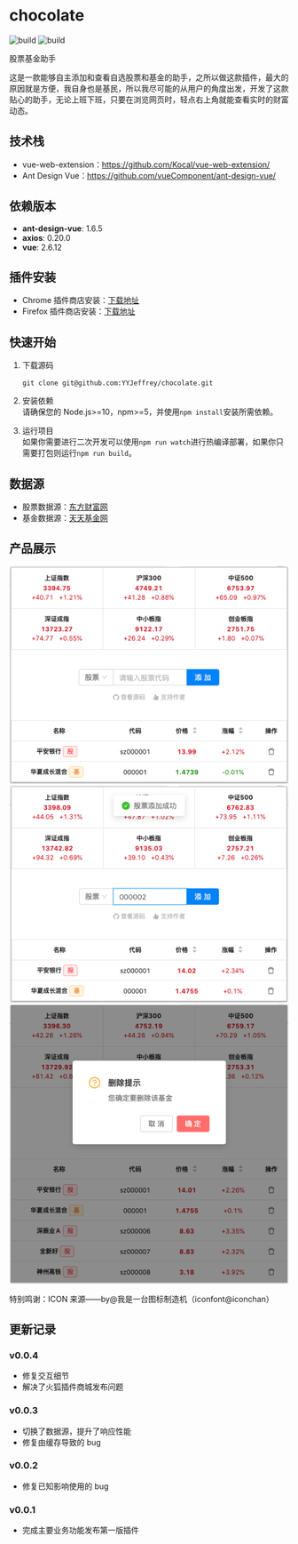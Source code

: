 # chocolate

![build](https://img.shields.io/badge/build-passing-brightgreen)
![build](https://img.shields.io/badge/license-GPL-blue)

股票基金助手

这是一款能够自主添加和查看自选股票和基金的助手，之所以做这款插件，最大的原因就是方便，我自身也是基民，所以我尽可能的从用户的角度出发，开发了这款贴心的助手，无论上班下班，只要在浏览网页时，轻点右上角就能查看实时的财富动态。

## 技术栈

- vue-web-extension：https://github.com/Kocal/vue-web-extension/
- Ant Design Vue：https://github.com/vueComponent/ant-design-vue/

## 依赖版本

- **ant-design-vue**: 1.6.5
- **axios**: 0.20.0
- **vue**: 2.6.12

## 插件安装

- Chrome 插件商店安装：[下载地址](https://chrome.google.com/webstore/detail/%E8%82%A1%E7%A5%A8%E5%9F%BA%E9%87%91%E5%8A%A9%E6%89%8B/mebdnpnlnndmpeaomicjibfkhnjlbjgi?hl=zh-CN&authuser=0)
- Firefox 插件商店安装：[下载地址](https://addons.mozilla.org/zh-CN/firefox/addon/%E8%82%A1%E7%A5%A8%E5%9F%BA%E9%87%91%E5%8A%A9%E6%89%8B/?src=search)

## 快速开始

1. 下载源码

   ```
   git clone git@github.com:YYJeffrey/chocolate.git
   ```

2. 安装依赖  
   请确保您的 Node.js>=10，npm>=5，并使用`npm install`安装所需依赖。

3. 运行项目  
   如果你需要进行二次开发可以使用`npm run watch`进行热编译部署，如果你只需要打包则运行`npm run build`。

## 数据源

- 股票数据源：[东方财富网](https://www.eastmoney.com/)
- 基金数据源：[天天基金网](https://fund.eastmoney.com/)

## 产品展示

<img src="./screenshot/p1.png" width="520px" /><br/>
<img src="./screenshot/p2.png" width="520px" /><br/>
<img src="./screenshot/p3.png" width="520px" /><br/>

特别鸣谢：ICON 来源——by@我是一台图标制造机（iconfont@iconchan）

## 更新记录

### v0.0.4

- 修复交互细节
- 解决了火狐插件商城发布问题

### v0.0.3

- 切换了数据源，提升了响应性能
- 修复由缓存导致的 bug

### v0.0.2

- 修复已知影响使用的 bug

### v0.0.1

- 完成主要业务功能发布第一版插件
